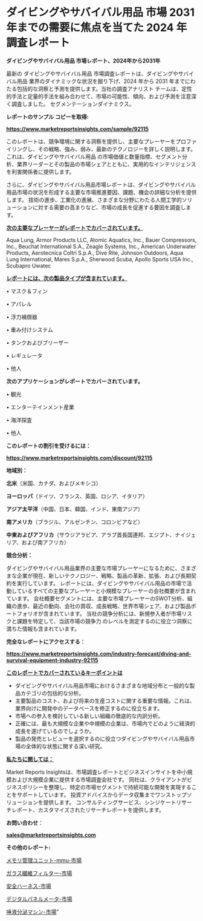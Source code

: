 # ダイビングやサバイバル用品 市場 2031 年までの需要に焦点を当てた 2024 年調査レポート

<strong>ダイビングやサバイバル用品 市場レポート、2024年から2031年</strong>

最新の ダイビングやサバイバル用品 市場調査レポートは、ダイビングやサバイバル用品 業界のダイナミックな状況を掘り下げ、2024 年から 2031 年までにわたる包括的な洞察と予測を提供します。当社の調査アナリスト チームは、定性的手法と定量的手法を組み合わせて、市場の可能性、傾向、および予測を注意深く調査しました。 セグメンテーションダイナミクス。



<strong>レポートのサンプル コピーを取得:</strong> <a href=https://www.marketreportsinsights.com/sample/92115>

<strong><u>https://www.marketreportsinsights.com/sample/92115</u></strong></a>

このレポートは、競争環境に関する洞察を提供し、主要なプレーヤーをプロファイリングし、その戦略、強み、弱み、最新のテクノロジーを詳しく説明します。 これは、ダイビングやサバイバル用品 の市場価値と数量指標、セグメント分析、業界リーダーとその製品の市場シェアとともに、実用的なインテリジェンスを利害関係者に提供します。

さらに、ダイビングやサバイバル用品市場レポートは、ダイビングやサバイバル用品市場の状況を形成する主要な市場推進要因、課題、機会の詳細な分析を提供します。 技術の進歩、工業化の進展、さまざまな分野にわたる人間工学的ソリューションに対する需要の高まりなど、市場の成長を促進する要因を調査します。



<strong><u>次の主要なプレーヤーがレポートでカバーされています。</u></strong>

Aqua Lung, Armor Products LLC, Atomic Aquatics, Inc., Bauer Compressors, Inc., Beuchat International S.A., Zeagle Systems, Inc., American Underwater Products, Aerotecnica Coltri S.p.A., Dive Rite, Johnson Outdoors, Aqua Lung International, Mares S.p.A., Sherwood Scuba, Apollo Sports USA Inc., Scubapro Uwatec



<strong><u><b>レポートには、次の製品タイプが含まれています。</b></u></strong>

• マスク＆フィン

• アパレル

• 浮力補償器

• 重み付けシステム

• タンクおよびブリーザー

• レギュレータ

• 他人



<strong><b>次のアプリケーションがレポートでカバーされています。</b></strong>

• 観光

• エンターテインメント産業

• 海洋探査

• 他人



<strong><b>このレポートの割引を受けるには：</b></strong><a href=https://www.marketreportsinsights.com/discount/92115>

<strong><u>https://www.marketreportsinsights.com/discount/92115</u></strong></a>



<strong>地域別：</strong>



<strong>北米</strong>（米国、カナダ、およびメキシコ）



<strong>ヨーロッパ</strong>（ドイツ、フランス、英国、ロシア、イタリア）



<strong>アジア太平洋</strong>（中国、日本、韓国、インド、東南アジア）



<strong>南アメリカ</strong>（ブラジル、アルゼンチン、コロンビアなど）



<strong>中東およびアフリカ</strong>（サウジアラビア、アラブ首長国連邦、エジプト、ナイジェリア、および南アフリカ）



<strong>競合分析：</strong>

ダイビングやサバイバル用品業界の主要な市場プレーヤーになるために、さまざまな企業が現在、新しいテクノロジー、戦略、製品の革新、拡張、および長期契約を実行しています。 レポートには、ダイビングやサバイバル用品の市場で活動しているすべての主要なプレーヤーと小規模なプレーヤーの会社概要が含まれています。 会社概要セグメントには、主要な市場プレーヤーのSWOT分析、組織の進歩、最近の動向、会社の買収、成長戦略、世界市場シェア、および製品ポートフォリオが含まれています。 当社の競争分析には、新規参入者が市場リスクと課題を特定して、当該市場の競争力 のレベルを測定するのに役立つ洞察に満ちた情報も含まれています。



<strong>完全なレポートにアクセスする</strong>：

<a href=https://www.marketreportsinsights.com/industry-forecast/diving-and-survival-equipment-industry-92115>

<strong><u>https://www.marketreportsinsights.com/industry-forecast/diving-and-survival-equipment-industry-92115</u></strong></a>



<strong><u><b>このレポートでカバーされているキーポイントは</b></u></strong>
<ul>
  <li>ダイビングやサバイバル用品市場におけるさまざまな地域分布と一般的な製品カテゴリの包括的な分析。</li>
  <li>主要製品のコスト、および将来の生産コストに関する重要な情報。これは、業界向けに開発中のデータベースを修正するのに役立ちます。</li>
  <li>市場への参入を検討している新しい組織の徹底的な内訳分析。</li>
  <li>正確には、最も大規模な企業や中規模の企業は、市場内でどのように経済的成長を遂げているのでしょうか。</li>
  <li>製品の発売とレビューを選択するのに役立つダイビングやサバイバル用品市場の全体的な状態に関する深い研究。</li>
</ul>


<strong><u><b>私たちに関しては：</b></u></strong>

Market Reports Insightsは、市場調査レポートとビジネスインサイトを中小規模および大規模企業に提供する市場調査会社です。 同社は、クライアントがビジネスポリシーを整理し、特定の市場セグメントで持続可能な開発を実現することをサポートしています。 投資アドバイスからデータ収集までワンストップソリューションを提供します。 コンサルティングサービス、シンジケートリサーチレポート、カスタマイズされたリサーチレポートを提供します。



<strong><b>お問い合わせ</b></strong>：

<a href=mailto:sales@marketreportsinsights.com>

<strong><u>sales@marketreportsinsights.com</u></strong></a>



<strong>その他のレポート:</strong>

<a href=https://www.linkedin.com/pulse/メモリ管理ユニット-mmu-市場-2023-推進要因と成長機会-2030-js8kf/>メモリ管理ユニット-mmu-市場</a>

<a href=https://www.linkedin.com/pulse/ガラス繊維フィルター-市場-2023-推進要因と成長機会-2030-analytics-achievers-24-analysis-wsiaf/>ガラス繊維フィルター-市場</a>

<a href=https://www.linkedin.com/pulse/安全ハーネス-市場-2023-競争分析と事業成長-2030-market-maverick-diaries-24-analysi-29rgf/>安全ハーネス-市場</a>

<a href=https://www.linkedin.com/pulse/デジタルパネルメータ-市場-2023-swot-分析と最新イノベーション-t3p5f/>デジタルパネルメータ-市場</a>

<a href=https://www.linkedin.com/pulse/唾液分泌マシン-市場-2023-競争分析と事業成長-2030-data-dive-discoveries-24-analysis-jpujf/>唾液分泌マシン-市場</a>"
